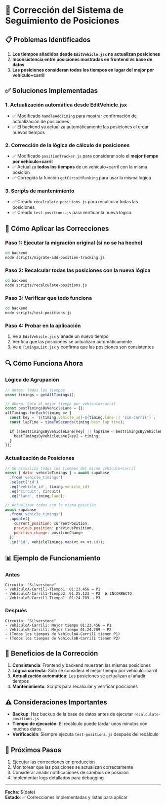 # 🔧 Corrección del Sistema de Seguimiento de Posiciones

## 📋 **Problemas Identificados**

1. **Los tiempos añadidos desde `EditVehicle.jsx` no actualizan posiciones**
2. **Inconsistencia entre posiciones mostradas en frontend vs base de datos**
3. **Las posiciones consideran todos los tiempos en lugar del mejor por vehículo+carril**

## ✅ **Soluciones Implementadas**

### **1. Actualización automática desde EditVehicle.jsx**
- ✅ Modificado `handleAddTiming` para mostrar confirmación de actualización de posiciones
- ✅ El backend ya actualiza automáticamente las posiciones al crear nuevos tiempos

### **2. Corrección de la lógica de cálculo de posiciones**
- ✅ Modificado `positionTracker.js` para considerar solo el **mejor tiempo por vehículo+carril**
- ✅ Actualiza **todos los tiempos** de un vehículo+carril con la misma posición
- ✅ Corregida la función `getCircuitRanking` para usar la misma lógica

### **3. Scripts de mantenimiento**
- ✅ Creado `recalculate-positions.js` para recalcular todas las posiciones
- ✅ Creado `test-positions.js` para verificar la nueva lógica

## 🚀 **Cómo Aplicar las Correcciones**

### **Paso 1: Ejecutar la migración original (si no se ha hecho)**
```bash
cd backend
node scripts/migrate-add-position-tracking.js
```

### **Paso 2: Recalcular todas las posiciones con la nueva lógica**
```bash
cd backend
node scripts/recalculate-positions.js
```

### **Paso 3: Verificar que todo funciona**
```bash
cd backend
node scripts/test-positions.js
```

### **Paso 4: Probar en la aplicación**
1. Ve a `EditVehicle.jsx` y añade un nuevo tiempo
2. Verifica que las posiciones se actualizan automáticamente
3. Ve a `TimingsList.jsx` y confirma que las posiciones son consistentes

## 🔍 **Cómo Funciona Ahora**

### **Lógica de Agrupación**
```javascript
// Antes: Todos los tiempos
const timings = getAllTimings();

// Ahora: Solo el mejor tiempo por vehículo+carril
const bestTimingsByVehicleLane = {};
allTimings.forEach(timing => {
  const key = `${timing.vehicle_id}-${timing.lane || 'sin-carril'}`;
  const lapTime = timeToSeconds(timing.best_lap_time);
  
  if (!bestTimingsByVehicleLane[key] || lapTime < bestTimingsByVehicleLane[key].lapTime) {
    bestTimingsByVehicleLane[key] = timing;
  }
});
```

### **Actualización de Posiciones**
```javascript
// Se actualiza todos los tiempos del mismo vehículo+carril
const { data: vehicleTimings } = await supabase
  .from('vehicle_timings')
  .select('id')
  .eq('vehicle_id', timing.vehicle_id)
  .eq('circuit', circuit)
  .eq('lane', timing.lane);

// Actualizar todos con la misma posición
await supabase
  .from('vehicle_timings')
  .update({
    current_position: currentPosition,
    previous_position: previousPosition,
    position_change: positionChange
  })
  .in('id', vehicleTimings.map(vt => vt.id));
```

## 📊 **Ejemplo de Funcionamiento**

### **Antes**
```
Circuito: "Silverstone"
- VehículoA-Carril1-Tiempo1: 01:23.456 → P1
- VehículoA-Carril1-Tiempo2: 01:25.123 → P2  ❌ INCORRECTO
- VehículoB-Carril1-Tiempo1: 01:24.789 → P3
```

### **Después**
```
Circuito: "Silverstone"
- VehículoA-Carril1: Mejor tiempo 01:23.456 → P1
- VehículoB-Carril1: Mejor tiempo 01:24.789 → P2
- (Todos los tiempos de VehículoA-Carril1 tienen P1)
- (Todos los tiempos de VehículoB-Carril1 tienen P2)
```

## 🎯 **Beneficios de la Corrección**

1. **Consistencia**: Frontend y backend muestran las mismas posiciones
2. **Lógica correcta**: Solo se considera el mejor tiempo por vehículo+carril
3. **Actualización automática**: Las posiciones se actualizan al añadir tiempos
4. **Mantenimiento**: Scripts para recalcular y verificar posiciones

## ⚠️ **Consideraciones Importantes**

- **Backup**: Haz backup de la base de datos antes de ejecutar `recalculate-positions.js`
- **Tiempo de ejecución**: El recálculo puede tardar unos minutos con muchos datos
- **Verificación**: Siempre ejecuta `test-positions.js` después del recálculo

## 🔮 **Próximos Pasos**

1. Ejecutar las correcciones en producción
2. Monitorear que las posiciones se actualizan correctamente
3. Considerar añadir notificaciones de cambios de posición
4. Implementar logs detallados para debugging

---

**Fecha**: $(date)  
**Estado**: ✅ Correcciones implementadas y listas para aplicar

